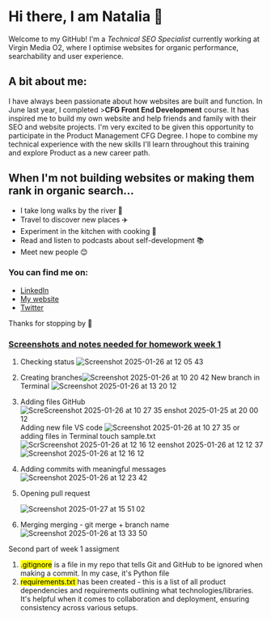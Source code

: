 # Hi there, I am Natalia 🙋

Welcome to my GitHub! I'm a  *Technical SEO Specialist* currently working at Virgin Media O2, where I optimise websites for organic performance, searchability and user experience. 

 ## A bit about me: 

I have always been passionate about how websites are built and function. In June last year, I completed >**CFG Front End Development** course. It has inspired me to build my own website and help friends and family with their SEO and website projects. 
I'm very excited to be given this opportunity to participate in the Product Management CFG Degree. I hope to combine my technical experience with the new skills I'll learn throughout this training and explore Product as a new career path. 

 ## When I'm not building websites or making them rank in organic search...
 
- I take long walks by the river 🌊
- Travel to discover new places ✈️
- Experiment in the kitchen with cooking 🥘
- Read and listen to podcasts about self-development 📚
- Meet new people  😊 

### You can find me on: 

+ [LinkedIn](www.linkedin.com/in/natalia-cybulska-ozlav-86695395)
+ [My website](https://www.ncodigital.co.uk)
+ [Twitter](https://x.com/ncybulskaozlav)



Thanks for stopping by  🌸

### <ins> Screenshots and notes needed for homework week 1 </ins>

1. Checking status
    ![Screenshot 2025-01-26 at 12 05 43](https://github.com/user-attachments/assets/3aaa71e0-6fa0-4f44-9f63-2022f12c3561)


3. Creating branches![Screenshot 2025-01-26 at 10 20 42](https://github.com/user-attachments/assets/b05cec5f-5d71-4c6c-968c-b8cd2f1b9efe)
   New branch in Terminal ![Screenshot 2025-01-26 at 13 20 12](https://github.com/user-attachments/assets/8e2397b2-e2cc-4f88-a4e3-b53f8ac2f3d9)


5. Adding files GitHub![Scre![Screenshot 2025-01-26 at 10 27 35](https://github.com/user-attachments/assets/377e4516-e40c-4c01-bf7b-5613f1d92130)
enshot 2025-01-25 at 20 00 12](https://github.com/user-attachments/assets/b6f76641-704d-4fe3-9fc5-06cae80c2e65)
   Adding new file VS code ![Screenshot 2025-01-26 at 10 27 35](https://github.com/user-attachments/assets/5148436a-d57a-428e-9562-2889df76ae82)
   or adding files in Terminal touch sample.txt 
![Scr![Screenshot 2025-01-26 at 12 16 12](https://github.com/user-attachments/assets/56a618ba-386d-4d0d-8dda-9a0e384d1539)
eenshot 2025-01-26 at 12 12 37](https://github.com/user-attachments/assets/45c2157b-9944-4dc0-a20c-166f91ee286a)
![Screenshot 2025-01-26 at 12 16 12](https://github.com/user-attachments/assets/913d161e-de20-4946-8af9-7489b932ad20)


6. Adding commits with meaningful messages
   ![Screenshot 2025-01-26 at 12 23 42](https://github.com/user-attachments/assets/91772232-5630-4f4c-814f-d9fc2c2e72d0)

8. Opening pull request

   ![Screenshot 2025-01-27 at 15 51 02](https://github.com/user-attachments/assets/79ad1826-b87e-417a-a767-f9efb471f04a)


   
10. Merging 
    merging - git merge + branch name 
    ![Screenshot 2025-01-26 at 13 33 50](https://github.com/user-attachments/assets/da46f759-3827-498b-ba54-3ee2dbe7458c)


Second part of week 1 assigment 

1.  <mark> .gitignore</mark> is a file in my repo that tells Git and GitHub to be ignored when making a commit. In my case, it's Python file
2.  <mark> requirements.txt </mark> has been created - this is a list of all product dependencies and requirements outlining what technologies/libraries. It's helpful when it comes to collaboration and deployment, ensuring consistency across various setups.
